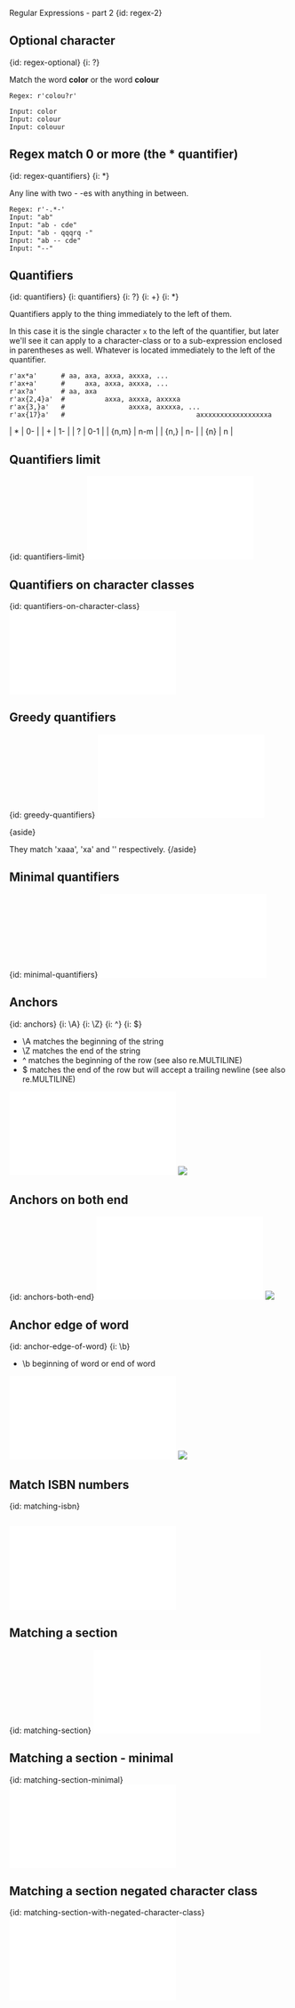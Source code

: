  Regular Expressions - part 2
{id: regex-2}


## Optional character
{id: regex-optional}
{i: ?}

Match the word **color** or the word **colour**

```
Regex: r'colou?r'
```

```
Input: color
Input: colour
Input: colouur
```


## Regex match 0 or more (the * quantifier)
{id: regex-quantifiers}
{i: *}

Any line with two - -es with anything in between.

```
Regex: r'-.*-'
Input: "ab"
Input: "ab - cde"
Input: "ab - qqqrq -"
Input: "ab -- cde"
Input: "--"
```


## Quantifiers
{id: quantifiers}
{i: quantifiers}
{i: ?}
{i: +}
{i: *}


Quantifiers apply to the thing immediately to the left of them.

In this case it is the single character `x` to the left of the quantifier, but later we'll see it can apply to a character-class or to a sub-expression enclosed in parentheses as well.
Whatever is located immediately to the left of the quantifier.



```
r'ax*a'      # aa, axa, axxa, axxxa, ...
r'ax+a'      #     axa, axxa, axxxa, ...
r'ax?a'      # aa, axa
r'ax{2,4}a'  #          axxa, axxxa, axxxxa
r'ax{3,}a'   #                axxxa, axxxxa, ...
r'ax{17}a'   #                                 axxxxxxxxxxxxxxxxxa
```
|  *  |  0-   |
|  +  |  1-   |
|  ?  |  0-1  |
|  {n,m}  |  n-m  |
|  {n,}  |  n-  |
|  {n}  |  n  |


## Quantifiers limit
{id: quantifiers-limit}
![](examples/regex/quantifier_limit.py)


## Quantifiers on character classes
{id: quantifiers-on-character-class}
![](examples/regex/quantifier_on_character_class.py)


## Greedy quantifiers
{id: greedy-quantifiers}
![](examples/regex/greedy.py)

{aside}

They match 'xaaa', 'xa' and '' respectively.
{/aside}


## Minimal quantifiers
{id: minimal-quantifiers}
![](examples/regex/minimal.py)


## Anchors
{id: anchors}
{i: \A}
{i: \Z}
{i: ^}
{i: $}

* \A matches the beginning of the string
* \Z matches the end of the string
* ^ matches the beginning of the row (see also re.MULTILINE)
* $ matches the end of the row but will accept a trailing newline (see also re.MULTILINE)

![](examples/regex/anchors.py)
![](examples/regex/anchors.out)


## Anchors on both end
{id: anchors-both-end}
![](examples/regex/anchors_both.py)
![](examples/regex/anchors_both.out)

## Anchor edge of word
{id: anchor-edge-of-word}
{i: \b}

* \b beginning of word or end of word

![](examples/regex/anchor_b.py)
![](examples/regex/anchor_b.out)

## Match ISBN numbers
{id: matching-isbn}

```
```
![](examples/regex/isbn.py)


## Matching a section
{id: matching-section}
![](examples/regex/matching_section.py)


## Matching a section - minimal
{id: matching-section-minimal}
![](examples/regex/matching_section_minimal.py)


## Matching a section negated character class
{id: matching-section-with-negated-character-class}
![](examples/regex/negated_character_class.py)



